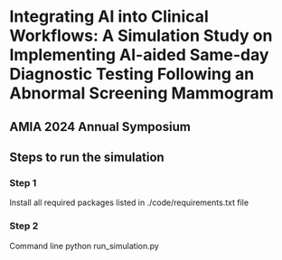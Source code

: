 # Integrating AI into Clinical Workflows: A Simulation Study on Implementing AI-aided Same-day Diagnostic Testing Following an Abnormal Screening Mammogram

## AMIA 2024 Annual Symposium

## Steps to run the simulation 

### Step 1
Install all required packages listed in ./code/requirements.txt file

### Step 2
Command line python run_simulation.py


